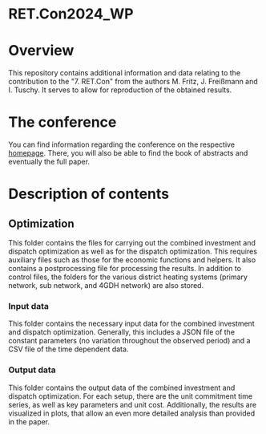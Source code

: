 # RET.Con2024_WP

# Overview

This repository contains additional information and data relating to the contribution to the "7. RET.Con" from the authors  M. Fritz, J. Freißmann and I. Tuschy. It serves to allow for reproduction of the obtained results.

# The conference

You can find information regarding the conference on the respective [homepage](https://www.hawk.de/de/hochschule/fakultaeten-und-standorte/fakultaet-ressourcenmanagement/profil/nwf](https://www.hs-nordhausen.de/forschung/inret/ret-con/)). There, you will also be able to find the book of abstracts and eventually the full paper.

# Description of contents

## Optimization

This folder contains the files for carrying out the combined investment and dispatch optimization as well as for the dispatch optimization. This requires auxiliary files such as those for the economic functions and helpers. It also contains a postprocessing file for processing the results. In addition to control files, the folders for the various district heating systems (primary network, sub network, and 4GDH network) are also stored.

### Input data

This folder contains the necessary input data for the combined investment and dispatch optimization. Generally, this includes a JSON file of the constant parameters (no variation throughout the observed period) and a CSV file of the time dependent data.

### Output data

This folder contains the output data of the combined investment and dispatch optimization. For each setup, there are the unit commitment time series, as well as key parameters and unit cost. Additionally, the results are visualized in plots, that allow an even more detailed analysis than provided in the paper.
